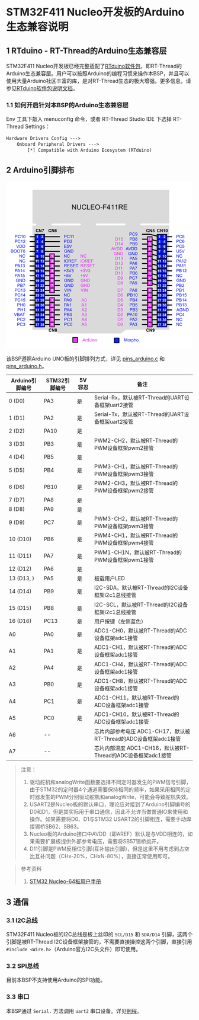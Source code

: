 # STM32F411 Nucleo开发板的Arduino生态兼容说明

## 1 RTduino - RT-Thread的Arduino生态兼容层

STM32F411 Nucleo开发板已经完整适配了[RTduino软件包](https://github.com/RTduino/RTduino)，即RT-Thread的Arduino生态兼容层。用户可以按照Arduino的编程习惯来操作本BSP，并且可以使用大量Arduino社区丰富的库，是对RT-Thread生态的极大增强。更多信息，请参见[RTduino软件包说明文档](https://github.com/RTduino/RTduino)。

### 1.1 如何开启针对本BSP的Arduino生态兼容层

Env 工具下敲入 menuconfig 命令，或者 RT-Thread Studio IDE 下选择 RT-Thread Settings：

```Kconfig
Hardware Drivers Config --->
    Onboard Peripheral Drivers --->
        [*] Compatible with Arduino Ecosystem (RTduino)
```

## 2 Arduino引脚排布

![nucleo-f411-pinout](nucleo-f411-pinout.png)

该BSP遵照Arduino UNO板的引脚排列方式，详见 [pins_arduino.c](pins_arduino.c) 和 [pins_arduino.h](pins_arduino.h)。

| Arduino引脚编号 | STM32引脚编号 | 5V容忍 | 备注                                            |
| ----------- | --------- | ---- | --------------------------------------------- |
| 0 (D0)      | PA3       | 是    | Serial-Rx，默认被RT-Thread的UART设备框架uart2接管        |
| 1 (D1)      | PA2       | 是    | Serial-Tx，默认被RT-Thread的UART设备框架uart2接管        |
| 2 (D2)      | PA10      | 是    |                                               |
| 3 (D3)      | PB3       | 是    | PWM2-CH2，默认被RT-Thread的PWM设备框架pwm2接管           |
| 4 (D4)      | PB5       | 是    |                                               |
| 5 (D5)      | PB4       | 是    | PWM3-CH1，默认被RT-Thread的PWM设备框架pwm3接管           |
| 6 (D6)      | PB10      | 是    | PWM2-CH3，默认被RT-Thread的PWM设备框架pwm2接管           |
| 7 (D7)      | PA8       | 是    |                                               |
| 8 (D8)      | PA9       | 是    |                                               |
| 9 (D9)      | PC7       | 是    | PWM3-CH2，默认被RT-Thread的PWM设备框架pwm3接管           |
| 10 (D10)    | PB6       | 是    | PWM4-CH1，默认被RT-Thread的PWM设备框架pwm4接管           |
| 11 (D11)    | PA7       | 是    | PWM1-CH1N，默认被RT-Thread的PWM设备框架pwm1接管          |
| 12 (D12)    | PA6       | 是    |                                               |
| 13 (D13, )  | PA5       | 是    | 板载用户LED                                       |
| 14 (D14)    | PB9       | 是    | I2C-SDA，默认被RT-Thread的I2C设备框架i2c1总线接管          |
| 15 (D15)    | PB8       | 是    | I2C-SCL，默认被RT-Thread的I2C设备框架i2c1总线接管          |
| 16 (D16)    | PC13      | 是    | 用户按键（左侧蓝色）                                    |
| A0          | PA0       | 是    | ADC1-CH0，默认被RT-Thread的ADC设备框架adc1接管           |
| A1          | PA1       | 是    | ADC1-CH1，默认被RT-Thread的ADC设备框架adc1接管           |
| A2          | PA4       | 是    | ADC1-CH4，默认被RT-Thread的ADC设备框架adc1接管           |
| A3          | PB0       | 是    | ADC1-CH8，默认被RT-Thread的ADC设备框架adc1接管           |
| A4          | PC1       | 是    | ADC1-CH11，默认被RT-Thread的ADC设备框架adc1接管          |
| A5          | PC0       | 是    | ADC1-CH10，默认被RT-Thread的ADC设备框架adc1接管          |
| A6          | --        |      | 芯片内部参考电压 ADC1-CH17，默认被RT-Thread的ADC设备框架adc1接管 |
| A7          | --        |      | 芯片内部温度 ADC1-CH16，默认被RT-Thread的ADC设备框架adc1接管   |

> 注意：
> 
> 1. 驱动舵机和analogWrite函数要选择不同定时器发生的PWM信号引脚，由于STM32的定时器4个通道需要保持相同的频率，如果采用相同的定时器发生的PWM分别驱动舵机和analogWrite，可能会导致舵机失效。
> 2. USART2是Nucleo板的默认串口，理论应对接到了Arduino引脚编号的D0和D1，但是其实际用于串口通信，因此不允许当做普通IO来使用和操作。如果需要将D0、D1与STM32 USART2的引脚相连，需要手动焊接锡桥SB62、SB63。
> 3. Nucleo板的Arduino接口中AVDD（即AREF）默认是与VDD相连的，如果需要扩展板提供外部参考电压，需要将SB57锡桥挑开。
> 4. D11引脚是PWM反相位引脚(互补输出引脚)，但是这里不用考虑到占空比互补问题（CHx-20%，CHxN-80%），直接正常使用即可。

> 参考资料
> 
> 1. [STM32 Nucleo-64板用户手册](https://www.st.com/resource/en/user_manual/um1724-stm32-nucleo64-boards-mb1136-stmicroelectronics.pdf)

## 3 通信

### 3.1 I2C总线

STM32F411 Nucleo板的I2C总线是板上丝印的 `SCL/D15` 和 `SDA/D14` 引脚，这两个引脚是被RT-Thread I2C设备框架接管的，不需要直接操控这两个引脚，直接引用`#include <Wire.h>`（Arduino官方I2C头文件）即可使用。

### 3.2 SPI总线

目前本BSP不支持使用Arduino的SPI功能。

### 3.3 串口

本BSP通过 `Serial.` 方法调用 `uart2` 串口设备。详见[例程](https://github.com/RTduino/RTduino/blob/master/examples/Basic/helloworld.cpp)。
